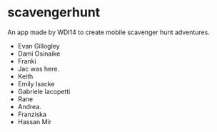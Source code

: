 # scavengerhunt
An app made by WDI14 to create mobile scavenger hunt adventures.

- Evan Gillogley
- Dami Osinaike
- Franki
- Jac was here.
- Keith
- Emily Isacke
- Gabriele Iacopetti
- Rane
- Andrea.
- Franziska
- Hassan Mir